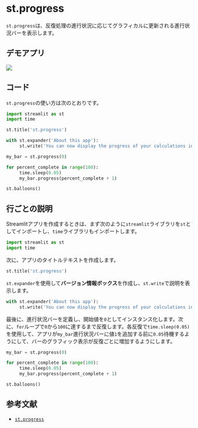 # st.progress

`st.progress`は、反復処理の進行状況に応じてグラフィカルに更新される進行状況バーを表示します。

## デモアプリ

[![](https://static.streamlit.io/badges/streamlit_badge_black_white.svg)](https://share.streamlit.io/dataprofessor/st.progress/ "Streamlitアプリ")

## コード

`st.progress`の使い方は次のとおりです。

```python
import streamlit as st
import time

st.title('st.progress')

with st.expander('About this app'):
     st.write('You can now display the progress of your calculations in a Streamlit app with the `st.progress` command.')

my_bar = st.progress(0)

for percent_complete in range(100):
     time.sleep(0.05)
     my_bar.progress(percent_complete + 1)

st.balloons()
```

## 行ごとの説明

Streamlitアプリを作成するときは、まず次のように`streamlit`ライブラリを`st`としてインポートし、`time`ライブラリもインポートします。

```python
import streamlit as st
import time
```

次に、アプリのタイトルテキストを作成します。

```python
st.title('st.progress')
```

`st.expander`を使用して**バージョン情報ボックス**を作成し、`st.write`で説明を表示します。

```python
with st.expander('About this app'):
     st.write('You can now display the progress of your calculations in a Streamlit app with the `st.progress` command.')
```

最後に、進行状況バーを定義し、開始値を`0`としてインスタンス化します。次に、`for`ループで`0`から`100`に達するまで反復します。各反復で`time.sleep(0.05)`を使用して、アプリが`my_bar`進行状況バーに値`1`を追加する前に`0.05`待機するようにして、バーのグラフィック表示が反復ごとに増加するようにします。

```python
my_bar = st.progress(0)

for percent_complete in range(100):
     time.sleep(0.05)
     my_bar.progress(percent_complete + 1)

st.balloons()
```

## 参考文献

- [`st.progress`](https://docs.streamlit.io/library/api-reference/status/st.progress)